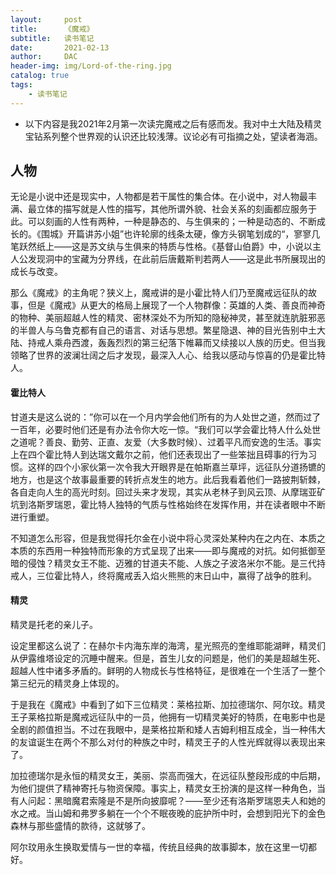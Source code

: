 ```yaml
---
layout:     post
title:      《魔戒》
subtitle:   读书笔记
date:       2021-02-13
author:     DAC
header-img: img/Lord-of-the-ring.jpg
catalog: true
tags:
    - 读书笔记
---
```


* 以下内容是我2021年2月第一次读完魔戒之后有感而发。我对中土大陆及精灵宝钻系列整个世界观的认识还比较浅薄。议论必有可指摘之处，望读者海涵。

## 人物

无论是小说中还是现实中，人物都是若干属性的集合体。在小说中，对人物最丰满、最立体的描写就是人性的描写，其他所谓外貌、社会关系的刻画都应服务于此。可以刻画的人性有两种，一种是静态的、与生俱来的；一种是动态的、不断成长的。《围城》开篇讲苏小姐”也许轮廓的线条太硬，像方头钢笔划成的“，寥寥几笔跃然纸上——这是苏文纨与生俱来的特质与性格。《基督山伯爵》中，小说以主人公发现洞中的宝藏为分界线，在此前后唐戴斯判若两人——这是此书所展现出的成长与改变。  

那么《魔戒》的主角呢？狭义上，魔戒讲的是小霍比特人们乃至魔戒远征队的故事，但是《魔戒》从更大的格局上展现了一个人物群像：英雄的人类、善良而神奇的物种、美丽超越人性的精灵、密林深处不为所知的隐秘神灵，甚至就连肮脏邪恶的半兽人与乌鲁克都有自己的语言、对话与思想。繁星隐退、神的目光告别中土大陆、持戒人乘舟西渡，轰轰烈烈的第三纪落下帷幕而又续接以人族的历史。但当我领略了世界的波澜壮阔之后才发现，最深入人心、给我以感动与惊喜的仍是霍比特人。

#### 霍比特人

甘道夫是这么说的：”你可以在一个月内学会他们所有的为人处世之道，然而过了一百年，必要时他们还是有办法令你大吃一惊。“我们可以学会霍比特人什么处世之道呢？善良、勤劳、正直、友爱（大多数时候）、过着平凡而安逸的生活。事实上在四个霍比特人到达瑞文戴尔之前，他们还表现出了一些笨拙且碍事的行为习惯。这样的四个小家伙第一次令我大开眼界是在帕斯嘉兰草坪，远征队分道扬镳的地方，也是这个故事最重要的转折点发生的地方。此后我看着他们一路披荆斩棘，各自走向人生的高光时刻。回过头来才发现，其实从老林子到风云顶、从摩瑞亚矿坑到洛斯罗瑞恩，霍比特人独特的气质与性格始终在发挥作用，并在读者眼中不断进行重塑。  

不知道怎么形容，但是我觉得托尔金在小说中将心灵深处某种内在之内在、本质之本质的东西用一种独特而形象的方式呈现了出来——即与魔戒的对抗。如何抵御至暗的侵蚀？精灵女王不能、迈雅的甘道夫不能、人族之子波洛米尔不能。是三代持戒人，三位霍比特人，终将魔戒丢入焰火熊熊的末日山中，赢得了战争的胜利。

#### 精灵

精灵是托老的亲儿子。  

设定里都这么说了：在赫尔卡内海东岸的海湾，星光照亮的奎维耶能湖畔，精灵们从伊露维塔设定的沉睡中醒来。但是，首生儿女的问题是，他们的美是超越生死、超越人性中诸多矛盾的。鲜明的人物成长与性格特征，是很难在一个生活了一整个第三纪元的精灵身上体现的。  

于是我在《魔戒》中看到了如下三位精灵：莱格拉斯、加拉德瑞尔、阿尔玟。精灵王子莱格拉斯是魔戒远征队中的一员，他拥有一切精灵美好的特质，在电影中也是全剧的颜值担当。不过在我眼中，是莱格拉斯和矮人吉姆利相互成全，当一种伟大的友谊诞生在两个不那么对付的种族之中时，精灵王子的人性光辉就得以表现出来了。  

加拉德瑞尔是永恒的精灵女王，美丽、崇高而强大，在远征队整段形成的中后期，为他们提供了精神寄托与物资保障。事实上，精灵女王扮演的是这样一种角色，当有人问起：黑暗魔君索隆是不是所向披靡呢？——至少还有洛斯罗瑞恩夫人和她的水之戒。当山姆和弗罗多躺在一个个不眠夜晚的庇护所中时，会想到阳光下的金色森林与那些盛情的款待，这就够了。  

阿尔玟用永生换取爱情与一世的幸福，传统且经典的故事脚本，放在这里一切都好。

